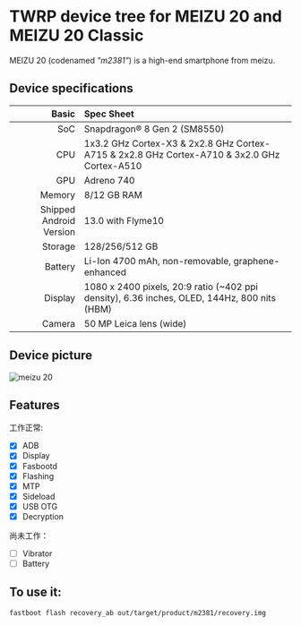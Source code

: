 # TWRP device tree for MEIZU 20 and MEIZU 20 Classic

MEIZU 20 (codenamed _"m2381"_) is a high-end smartphone from meizu.

## Device specifications

Basic   | Spec Sheet
-------:|:-------------------------
SoC     | Snapdragon® 8 Gen 2 (SM8550)
CPU     | 1x3.2 GHz Cortex-X3 & 2x2.8 GHz Cortex-A715 & 2x2.8 GHz Cortex-A710 & 3x2.0 GHz Cortex-A510
GPU     | Adreno 740
Memory  | 8/12 GB RAM
Shipped Android Version | 13.0 with Flyme10
Storage | 128/256/512 GB
Battery | Li-Ion 4700 mAh, non-removable, graphene-enhanced
Display | 1080 x 2400 pixels, 20:9 ratio (~402 ppi density), 6.36 inches, OLED, 144Hz, 800 nits (HBM)
Camera  | 50 MP Leica lens (wide)

## Device picture

![meizu 20](https://phonedb.net/img/meizu_20_classic.jpg)

## Features

工作正常:

- [X] ADB
- [X] Display
- [X] Fasbootd
- [X] Flashing
- [X] MTP
- [X] Sideload
- [X] USB OTG
- [X] Decryption

尚未工作：
- [ ] Vibrator
- [ ] Battery

## To use it:

```
fastboot flash recovery_ab out/target/product/m2381/recovery.img
```
